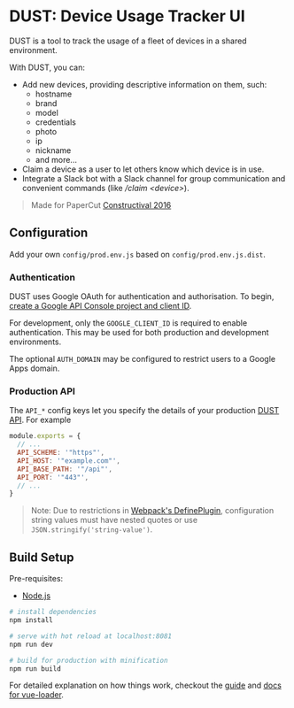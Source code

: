 # DUST: Device Usage Tracker UI

DUST is a tool to track the usage of a fleet of devices in a shared environment. 

With DUST, you can:
 
* Add new devices, providing descriptive information on them, such:
  * hostname
  * brand
  * model
  * credentials
  * photo
  * ip
  * nickname
  * and more...
* Claim a device as a user to let others know which device is in use.
* Integrate a Slack bot with a Slack channel for group communication and convenient commands 
  (like */claim &lt;device&gt;*). 

> Made for PaperCut [Constructival 2016][1]

## Configuration

Add your own `config/prod.env.js` based on `config/prod.env.js.dist`.

### Authentication

DUST uses Google OAuth for authentication and authorisation. To begin,
[create a Google API Console project and client ID](https://developers.google.com/identity/sign-in/web/devconsole-project).

For development, only the `GOOGLE_CLIENT_ID` is required to enable authentication.
This may be used for both production and development environments.

The optional `AUTH_DOMAIN` may be configured to restrict users to a Google Apps domain.

### Production API

The `API_*` config keys let you specify the details of your production [DUST API](https://github.com/PaperCutSoftware/dust-api). For example

``` javascript
module.exports = {
  // ...
  API_SCHEME: '"https"',
  API_HOST: '"example.com"',
  API_BASE_PATH: '"/api"',
  API_PORT: '"443"',
  // ...
}
```

> Note: Due to restrictions in [Webpack's DefinePlugin](https://webpack.js.org/plugins/define-plugin/), configuration string values must have nested quotes or use `JSON.stringify('string-value')`.

## Build Setup

Pre-requisites:

* [Node.js](https://nodejs.org/)

``` bash
# install dependencies
npm install

# serve with hot reload at localhost:8081
npm run dev

# build for production with minification
npm run build
```

For detailed explanation on how things work, checkout
the [guide](http://vuejs-templates.github.io/webpack/)
and [docs for vue-loader](http://vuejs.github.io/vue-loader).

[1]: https://blog.papercut.com/blog/2016/11/22/constructival-papercuts-first-global-hackathon/
